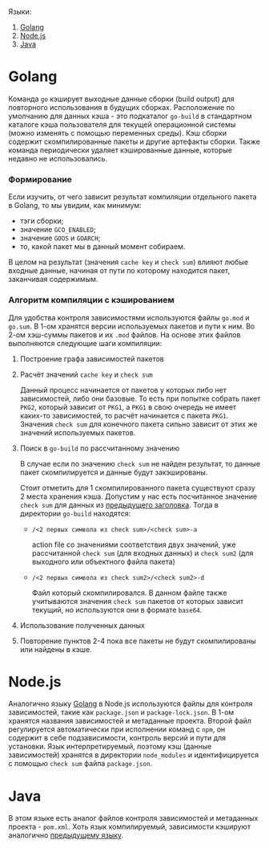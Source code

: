 Языки:
1. [Golang](#Golang)
2. [Node.js](#nodejs)
3. [Java](#Java)

# Golang
Команда `go` кэширует выходные данные сборки (build output) для повторного использования в будущих сборках. Расположение по умолчанию для данных кэша - это подкаталог `go-build` в стандартном каталоге кэша пользователя для текущей операционной системы (можно изменять с помощью переменных среды). Кэш сборки содержит скомпилированные пакеты и другие артефакты сборки.
Также команда периодически удаляет кэшированные данные, которые недавно не использовались.
### Формирование
Если изучить, от чего зависит результат компиляции отдельного пакета в Golang, то мы увидим, как минимум:
- тэги сборки;
- значение `GCO_ENABLED`;
- значение `GOOS` и `GOARCH`;
- то, какой пакет мы в данный момент собираем.

В целом на результат (значения `cache key` и `check sum`) влияют любые входные данные, начиная от пути по которому находится пакет, заканчивая содержимым.
### Алгоритм компиляции с кэшированием
Для удобства контроля зависимостями используются файлы `go.mod` и `go.sum`.
В 1-ом хранятся версии используемых пакетов и пути к ним. Во 2-ом хэш-суммы пакетов и их `.mod` файлов. На основе этих файлов выполняются следующие шаги компиляции: 
1. Построение графа зависимостей пакетов
2. Расчёт значений `cache key` и `check sum`
	
    Данный процесс начинается от пакетов у которых либо нет зависимостей, либо они базовые. То есть при попытке собрать пакет `PKG2`, который зависит от `PKG1`, а `PKG1` в свою очередь не имеет каких-то зависимостей, то расчёт начинается с пакета `PKG1`. 
	Значения `check sum` для конечного пакета сильно зависит от этих же значений используемых пакетов.
3. Поиск в `go-build` по рассчитанному значению
	
    В случае если по значению `check sum` не найден результат, то данные пакет скомпилируется и данные будут закэшированы.
	
    Стоит отметить для 1 скомпилированного пакета существуют сразу 2 места хранения кэша. Допустим у нас есть посчитанное значение `check sum` для данных из [предыдущего заголовка](#Формирование). Тогда в директории `go-build` находятся:
	- `/<2 первых символа из check sum>/<check sum>-a`
		
        action file со значениями соответствия двух значений, уже рассчитанной `check sum` (для входных данных) и `check sum2` (для выходного или объектного файла пакета)
	- `/<2 первых символа из check sum2>/<check sum2>-d`
		
        Файл который скомпилировался. В данном файле также учитываются значения `check sum` пакетов от которых зависит текущий, но используются они в формате `base64`.
4. Использование полученных данных
5. Повторение пунктов 2-4 пока все пакеты не будут скомпилированы или найдены в кэше.
# Node.js
Аналогично языку [Golang](#Golang) в Node.js используются файлы для контроля зависимостей, такие как `package.json` и `package-lock.json`. В 1-ом хранятся названия зависимостей и метаданные проекта. Второй файл регулируется автоматически при исполнении команд с `npm`, он содержит в себе подзависимости, контроль версий и пути для установки.
Язык интерпретируемый, поэтому кэш (данные зависимостей) хранятся в директории `node_modules` и идентифицируется с помощью `check sum` файла `package.json`.
# Java
В этом языке есть аналог файлов контроля зависимостей и метаданных проекта - `pom.xml`. Хоть язык компилируемый, зависимости кэшируют аналогично [предыдущему языку](#nodejs).
